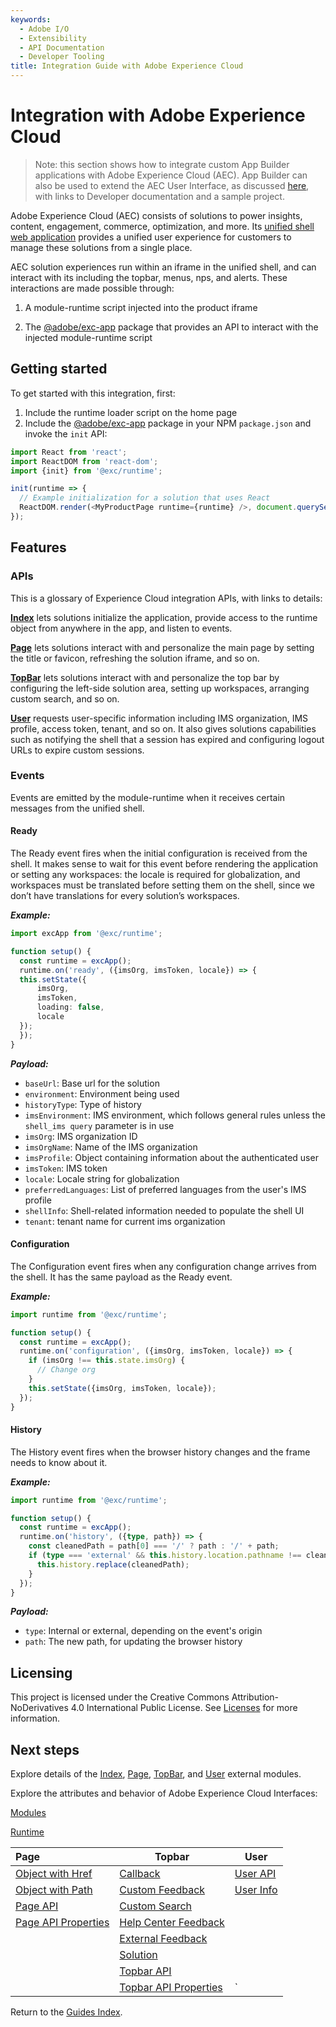 ```yaml
---
keywords:
  - Adobe I/O
  - Extensibility
  - API Documentation
  - Developer Tooling
title: Integration Guide with Adobe Experience Cloud
---
```


# Integration with Adobe Experience Cloud

> Note: this section shows how to integrate custom App Builder applications with Adobe Experience Cloud (AEC). App Builder can also be used to extend the AEC User Interface, as discussed [here](../extensions/extensions.md), with links to Developer documentation and a sample project.

Adobe Experience Cloud (AEC) consists of solutions to power insights, content, engagement, commerce, optimization, and more.  Its [unified shell web application](https://experience.adobe.com) provides a unified user experience for customers to manage these solutions from a single place.

AEC solution experiences run within an iframe in the unified shell, and can interact with its including the topbar, menus, nps, and alerts. These interactions are made possible through:

1. A module-runtime script injected into the product iframe

2. The [@adobe/exc-app](https://www.npmjs.com/package/@adobe/exc-app) package that provides an API to interact with the injected module-runtime script

## Getting started

To get started with this integration, first:

1. Include the runtime loader script on the home page
2. Include the [@adobe/exc-app](https://www.npmjs.com/package/@adobe/exc-app) package in your NPM `package.json` and invoke the `init` API:

```typescript
import React from 'react';
import ReactDOM from 'react-dom';
import {init} from '@exc/runtime';

init(runtime => {
  // Example initialization for a solution that uses React
  ReactDOM.render(<MyProductPage runtime={runtime} />, document.querySelector('#main'));
});
```

## Features

### APIs

This is a glossary of Experience Cloud integration APIs, with links to details:

**[Index](modules/index.md)** lets solutions initialize the application, provide access to the runtime object from anywhere in the app, and listen to events.

**[Page](modules/page.md)** lets solutions interact with and personalize the main page by setting the title or favicon, refreshing the solution iframe, and so on.

**[TopBar](modules/topbar.md)** lets solutions interact with and personalize the top bar by configuring the left-side solution area, setting up workspaces, arranging custom search, and so on.

**[User](./modules/user.md)** requests user-specific information including IMS organization, IMS profile, access token, tenant, and so on. It also gives solutions capabilities such as notifying the shell that a session has expired and configuring logout URLs to expire custom sessions.

### Events

Events are emitted by the module-runtime when it receives certain messages from the unified shell.

#### Ready

The Ready event fires when the initial configuration is received from the shell. It makes sense to wait for this event before rendering the application or setting any workspaces: the locale is required for globalization, and workspaces must be translated before setting them on the shell, since we don’t have translations for every solution’s workspaces.

***Example:***

```typescript
import excApp from '@exc/runtime';

function setup() {
  const runtime = excApp();
  runtime.on('ready', ({imsOrg, imsToken, locale}) => {
  this.setState({
      imsOrg,
      imsToken,
      loading: false,
      locale
  });
  });
}
```

***Payload:***

- `baseUrl`: Base url for the solution
- `environment`: Environment being used
- `historyType`: Type of history
- `imsEnvironment`: IMS environment, which follows general rules unless the  `shell_ims query` parameter is in use
- `imsOrg`: IMS organization ID
- `imsOrgName`: Name of the IMS organization
- `imsProfile`: Object containing information about the authenticated user
- `imsToken`: IMS token
- `locale`: Locale string for globalization
- `preferredLanguages`: List of preferred languages from the user's IMS profile
- `shellInfo`: Shell-related information needed to populate the shell UI
- `tenant`: tenant name for current ims organization

#### Configuration

The Configuration event fires when any configuration change arrives from the shell. It has the same payload as the Ready event.

***Example:***

```typescript
import runtime from '@exc/runtime';

function setup() {
  const runtime = excApp();
  runtime.on('configuration', ({imsOrg, imsToken, locale}) => {
    if (imsOrg !== this.state.imsOrg) {
      // Change org
    }
    this.setState({imsOrg, imsToken, locale});
  });
}
```

#### History

The History event fires when the browser history changes and the frame needs to know about it.

***Example:***

```typescript
import runtime from '@exc/runtime';

function setup() {
  const runtime = excApp();
  runtime.on('history', ({type, path}) => {
    const cleanedPath = path[0] === '/' ? path : '/' + path;
    if (type === 'external' && this.history.location.pathname !== cleanedPath) {
      this.history.replace(cleanedPath);
    }
  });
}
```

***Payload:***

- `type`: Internal or external, depending on the event's origin
- `path`: The new path, for updating the browser history

## Licensing

This project is licensed under the Creative Commons Attribution-NoDerivatives 4.0 International Public License. See [Licenses](https://creativecommons.org/licenses/by-nd/4.0/) for more information.

## Next steps

Explore details of the [Index](modules/index.md), [Page](modules/page.md), [TopBar](modules/topbar.md), and [User](modules/user.md) external modules.

Explore the attributes and behavior of Adobe Experience Cloud Interfaces:

[Modules](interfaces/modules.md)

[Runtime](interfaces/runtime.md)

| Page                                                        | Topbar                                                                | User                                     |
|:----------------------------------------------------------- | --------------------------------------------------------------------- | ---------------------------------------- |
| [Object with Href](interfaces/page.objectwithhref.md)       | [Callback](interfaces/topbar.callback.md)                             | [User API](interfaces/user.userapi.md)   |
| [Object with Path](interfaces/page.objectwithpath.md)       | [Custom Feedback](interfaces/topbar.customfeedbackconfig.md)          | [User Info](interfaces/user.userinfo.md) |
| [Page API](interfaces/page.pageapi.md)                      | [Custom Search](interfaces/topbar.customsearchconfig.md)              |                                          |
| [Page API Properties](interfaces/page.pageapiproperties.md) | [Help Center Feedback](interfaces/topbar.helpcenterfeedbackconfig.md) |                                          |
|                                                             | [External Feedback](interfaces/topbar.externalfeedbackconfig.md)      |                                          |
|                                                             | [Solution](interfaces/topbar.solution.md)                             |                                          |
|                                                             | [Topbar API](interfaces/topbar.topbarapi.md)                          |                                          |
|                                                             | [Topbar API Properties](interfaces/topbar.topbarapiproperties.md)     | `                                        |

Return to the [Guides Index](../../index.md).
